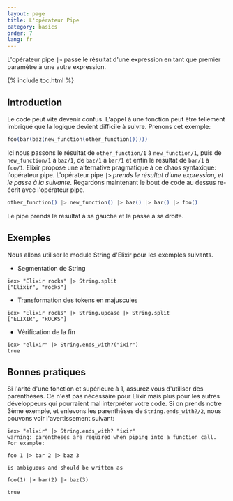 ```yaml
---
layout: page
title: L'opérateur Pipe
category: basics
order: 7
lang: fr
---
```


L'opérateur pipe `|>` passe le résultat d'une expression en tant que premier paramètre à une autre expression.

{% include toc.html %}

## Introduction

Le code peut vite devenir confus. L'appel à une fonction peut être tellement imbriqué que la logique devient difficile à suivre. Prenons cet exemple:

```elixir
foo(bar(baz(new_function(other_function()))))
```

Ici nous passons le résultat de `other_function/1` à `new_function/1`, puis de `new_function/1` à `baz/1`, de `baz/1` à `bar/1` et enfin le résultat de `bar/1` à `foo/1`. Elixir propose une alternative pragmatique à ce chaos syntaxique: l'opérateur pipe. L'opérateur pipe `|>` *prends le résultat d'une expression, et le passe à la suivante*. Regardons maintenant le bout de code au dessus re-écrit avec l'opérateur pipe.

```elixir
other_function() |> new_function() |> baz() |> bar() |> foo()
```

Le pipe prends le résultat à sa gauche et le passe à sa droite.

## Exemples

Nous allons utiliser le module String d'Elixir pour les exemples suivants.

- Segmentation de String

```shell
iex> "Elixir rocks" |> String.split
["Elixir", "rocks"]
```

- Transformation des tokens en majuscules

```shell
iex> "Elixir rocks" |> String.upcase |> String.split
["ELIXIR", "ROCKS"]
```

- Vérification de la fin

```shell
iex> "elixir" |> String.ends_with?("ixir")
true
```

## Bonnes pratiques

Si l'arité d'une fonction et supérieure à 1, assurez vous d'utiliser des parenthèses. Ce n'est pas nécessaire pour Elixir mais plus pour les autres développeurs qui pourraient mal interpréter votre code. Si on prends notre 3ème exemple, et enlevons les parenthèses de `String.ends_with?/2`, nous pouvons voir l'avertissement suivant:

```shell
iex> "elixir" |> String.ends_with? "ixir"
warning: parentheses are required when piping into a function call. For example:

foo 1 |> bar 2 |> baz 3

is ambiguous and should be written as

foo(1) |> bar(2) |> baz(3)

true
```
